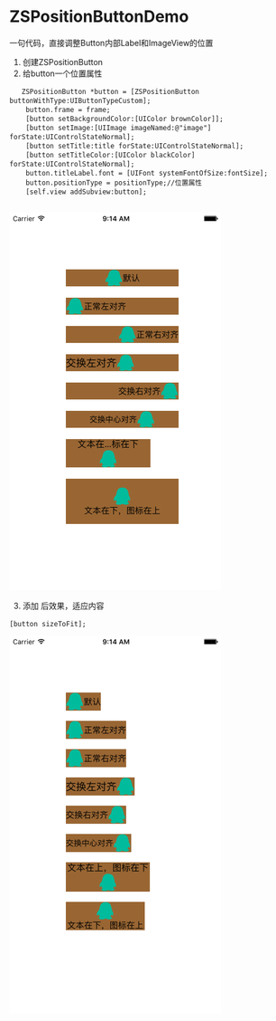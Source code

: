 # ZSPositionButtonDemo
一句代码，直接调整Button内部Label和ImageView的位置

1. 创建ZSPositionButton
2. 给button一个位置属性


``` 
   ZSPositionButton *button = [ZSPositionButton buttonWithType:UIButtonTypeCustom];
    button.frame = frame;
    [button setBackgroundColor:[UIColor brownColor]];
    [button setImage:[UIImage imageNamed:@"image"] forState:UIControlStateNormal];
    [button setTitle:title forState:UIControlStateNormal];
    [button setTitleColor:[UIColor blackColor] forState:UIControlStateNormal];
    button.titleLabel.font = [UIFont systemFontOfSize:fontSize];
    button.positionType = positionType;//位置属性
    [self.view addSubview:button];
  
```

![](./images/1.png)

3. 添加 后效果，适应内容

```
[button sizeToFit];
```


![](./images/2.png)